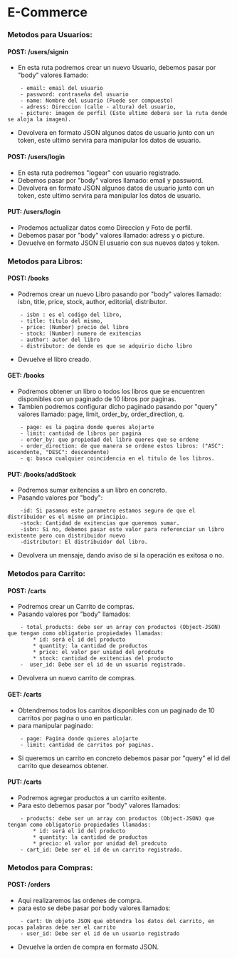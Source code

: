 # E-Commerce
### Metodos para Usuarios:
#### POST: /users/signin
* En esta ruta podremos crear un nuevo Usuario, debemos pasar por "body" valores llamado: 
```Donde:
    - email: email del usuario 
    - password: contraseña del usuario 
    - name: Nombre del usuario (Puede ser compuesto)
    - adress: Direccion (calle - altura) del usuario, 
    - picture: imagen de perfil (Este ultimo debera ser la ruta donde se aloja la imagen).
```
* Devolvera en formato JSON algunos datos de usuario junto con un token, este ultimo servira para manipular los datos de usuario.

#### POST: /users/login
* En esta ruta podremos "logear" con usuario registrado.
* Debemos pasar por "body" valores llamado: email y password.
* Devolvera en formato JSON algunos datos de usuario junto con un token, este ultimo servira para manipular los datos de usuario.

#### PUT: /users/login
* Prodemos actualizar datos como Direccion y Foto de perfil.
* Debemos pasar por "body" valores llamado: adress y o picture.
* Devuelve en formato JSON El usuario con sus nuevos datos y token.

### Metodos para Libros:
#### POST: /books
* Podremos crear un nuevo Libro pasando por "body" valores llamado: isbn, title, price, stock, author, editorial, distributor.
```  Donde:
    - isbn : es el codigo del libro,
    - title: titulo del mismo,
    - price: (Number) precio del libro
    - stock: (Number) numero de exitencias
    - author: autor del libro
    - distributor: de donde es que se adquirio dicho libro
```
* Devuelve el libro creado.

#### GET: /books
* Podremos obtener un libro o todos los libros que se encuentren disponibles con un paginado de 10 libros por paginas.
* Tambien podremos configurar dicho paginado pasando por "query" valores llamado: page, limit, order_by, order_direction, q.
``` Donde
    - page: es la pagina donde queres alojarte
    - limit: cantidad de libros por pagina
    - order_by: que propiedad del libro queres que se ordene
    - order_direction: de que manera se ordene estos libros: ("ASC": ascendente, "DESC": descendente)
    - q: busca cualquier coincidencia en el titulo de los libros.
``` 

#### PUT: /books/addStock
* Podremos sumar exitencias a un libro en concreto.
* Pasando valores por "body":
``` Donde:
    -id: Si pasamos este parametro estamos seguro de que el distribuidor es el mismo en principio.
    -stock: Cantidad de exitencias que queremos sumar.
    -isbn: Si no, debemos pasar este valor para referenciar un libro existente pero con distribuidor nuevo
    -distributor: El distribuidor del libro.
```
* Devolvera un mensaje, dando aviso de si la operación es exitosa o no.

### Metodos para Carrito:
#### POST: /carts
* Podremos crear un Carrito de compras.
* Pasando valores por "body" llamados:
```Donde:
    - total_products: debe ser un array con productos (Object-JSON) que tengan como obligatorio propiedades llamadas: 
        * id: será el id del producto
        * quantity: la cantidad de productos
        * price: el valor por unidad del prodcuto
        * stock: cantidad de exitencias del producto
    -  user_id: Debe ser el id de un usuario registrado.
```
* Devolvera un nuevo carrito de compras.

#### GET: /carts
* Obtendremos todos los carritos disponibles con un paginado de 10 carritos por pagina o uno en particular.
* para manipular paginado: 
``` Donde:
    - page: Pagina donde quieres alojarte 
    - limit: cantidad de carritos por paginas.
```
* Si queremos un carrito en concreto debemos pasar por "query" el id del carrito que deseamos obtener.

#### PUT: /carts
* Podremos agregar productos a un carrito exitente. 
* Para esto debemos pasar por "body" valores llamados: 
```Donde:
    - products: debe ser un array con productos (Object-JSON) que tengan como obligatorio propiedades llamadas: 
        * id: será el id del producto
        * quantity: la cantidad de productos
        * precio: el valor por unidad del prodcuto
    - cart_id: Debe ser el id de un carrito registrado.
```

### Metodos para Compras:
#### POST: /orders
* Aqui realizaremos las ordenes de compra.
* para esto se debe pasar por body valores llamados: 
```Donde: 
    - cart: Un objeto JSON que obtendra los datos del carrito, en pocas palabras debe ser el carrito
    - user_id: Debe ser el id de un usuario registrado
```
* Devuelve la orden de compra en formato JSON.
